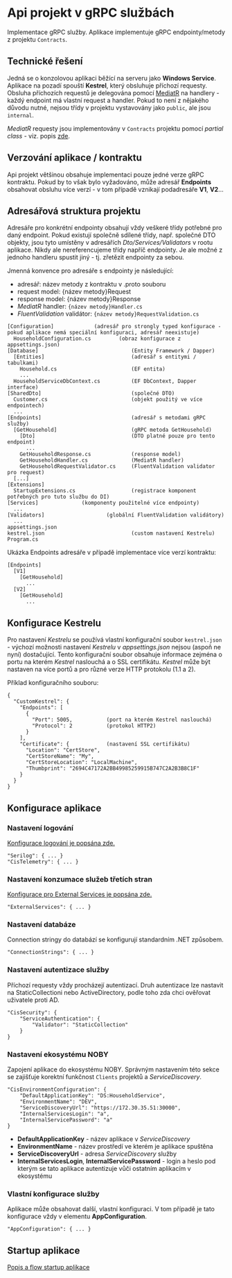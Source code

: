 ﻿# Api projekt v gRPC službách
Implementace gRPC služby. Aplikace implementuje gRPC endpointy/metody z projektu `Contracts`.

## Technické řešení
Jedná se o konzolovou aplikaci běžící na serveru jako **Windows Service**. 
Aplikace na pozadí spouští **Kestrel**, který obsluhuje příchozí requesty.
Obsluha příchozích requestů je delegována pomocí [MediatR](https://github.com/jbogard/MediatR) na handlery - každý endpoint má vlastní request a handler.
Pokud to není z nějakého důvodu nutné, nejsou třídy v projektu vystavovány jako `public`, ale jsou `internal`.

*MediatR* requesty jsou implementovány v `Contracts` projektu pomocí *partial class* - viz. popis [zde](grpc-services-clients.md).

## Verzování aplikace / kontraktu
Api projekt většinou obsahuje implementaci pouze jedné verze gRPC kontraktu. 
Pokud by to však bylo vyžadováno, může adresář **Endpoints** obsahovat obsluhu více verzí - v tom případě vznikají podadresáře **V1**, **V2**...

## Adresářová struktura projektu
Adresáře pro konkrétní endpointy obsahují vždy veškeré třídy potřebné pro daný endpoint.
Pokud existují společně sdílené třídy, např. společné DTO objekty, jsou tyto umístěny v adresářích *Dto/Services/Validators* v rootu aplikace.
Nikdy ale nereferencujeme třídy napříč endpointy. Je ale možné z jednoho handleru spustit jiný - tj. zřetězit endpointy za sebou.

Jmenná konvence pro adresáře s endpointy je následující:
- adresář: název metody z kontraktu v .proto souboru
- request model: {název metody}Request
- response model: {název metody}Response
- *MediatR* handler: `{název metody}Handler.cs`
- *FluentValidation* validátor: `{název metody}RequestValidation.cs`

```
[Configuration]				(adresář pro strongly typed konfigurace - pokud aplikace nemá speciální konfiguraci, adresář neexistuje)
  HouseholdConfiguration.cs     	(obraz konfigurace z appsettings.json)
[Database]                              (Entity Framework / Dapper)
  [Entities]                            (adresář s entitymi / tabulkami)
    Household.cs                        (EF entita)
    ...
  HouseholdServiceDbContext.cs          (EF DbContext, Dapper interface)
[SharedDto]                             (společné DTO)
  Customer.cs                           (objekt použitý ve více endpointech)
  ...
[Endpoints]                             (adresář s metodami gRPC služby)
  [GetHousehold]                        (gRPC metoda GetHousehold)
    [Dto]                               (DTO platné pouze pro tento endpoint)
      ...
    GetHouseholdResponse.cs             (response model)
    GetHouseholdHandler.cs              (MediatR handler)
    GetHouseholdRequestValidator.cs     (FluentValidation validator pro request)
  [...]
[Extensions]
  StartupExtensions.cs	                (registrace komponent potřebných pro tuto službu do DI)
[Services]				(komponenty použitelné více endpointy)
  ...
[Validators]			        (globální FluentValidation validátory)
  ...
appsettings.json
kestrel.json                            (custom nastavení Kestrelu)
Program.cs
```

Ukázka Endpoints adresáře v případě implementace více verzí kontraktu:
```
[Endpoints]
  [V1]
    [GetHousehold]
      ...
  [V2]
    [GetHousehold]
      ...
```

## Konfigurace Kestrelu
Pro nastavení *Kestrelu* se používá vlastní konfigurační soubor `kestrel.json` - výchozí možnosti nastavení *Kestrelu* v *appsettings.json* nejsou (aspoň ne nyní) dostačující.
Tento konfigurační soubor obsahuje informace zejména o portu na kterém *Kestrel* naslouchá a o SSL certifikátu.
*Kestrel* může být nastaven na více portů a pro různé verze HTTP protokolu (1.1 a 2).

Příklad konfiguračního souboru:
```
{
  "CustomKestrel": {
    "Endpoints": [
      {
        "Port": 5005,           (port na kterém Kestrel naslouchá)
        "Protocol": 2           (protokol HTTP2)
      }
    ],
    "Certificate": {            (nastavení SSL certifikátu)
      "Location": "CertStore",
      "CertStoreName": "My",
      "CertStoreLocation": "LocalMachine",
      "Thumbprint": "2694C47172A2BB49985259915B747C2A2B3B8C1F"
    }
  }
}
```

## Konfigurace aplikace

### Nastavení logování
[Konfigurace logování je popsána zde.](logging.md)
```
"Serilog": { ... }
"CisTelemetry": { ... }
```

### Nastavení konzumace služeb třetích stran
[Konfigurace pro External Services je popsána zde.](external-services.md)
```
"ExternalServices": { ... }
```

### Nastavení databáze
Connection stringy do databází se konfigurují standardním .NET způsobem.
```
"ConnectionStrings": { ... }
```

### Nastavení autentizace služby
Příchozí requesty vždy procházejí autentizací. 
Druh autentizace lze nastavit na StaticCollectioni nebo ActiveDirectory, podle toho zda chci ověřovat uživatele proti AD.
```
"CisSecurity": {
    "ServiceAuthentication": {
        "Validator": "StaticCollection"
    }
}
```

### Nastavení ekosystému NOBY
Zapojení aplikace do ekosystému NOBY. 
Správným nastavením této sekce se zajišťuje korektní funkčnost `Clients` projektů a *ServiceDiscovery*.
```
"CisEnvironmentConfiguration": {
    "DefaultApplicationKey": "DS:HouseholdService",
    "EnvironmentName": "DEV",
    "ServiceDiscoveryUrl": "https://172.30.35.51:30000",
    "InternalServicesLogin": "a",
    "InternalServicePassword": "a"
}
```
- **DefaultApplicationKey** - název aplikace v *ServiceDiscovery*
- **EnvironmentName** - název prostředí ve kterém je aplikace spuštěna
- **ServiceDiscoveryUrl** - adresa *ServiceDiscovery* služby
- **InternalServicesLogin**, **InternalServicePassword** - login a heslo pod kterým se tato aplikace autentizuje vůči ostatním aplikacím v ekosystému

### Vlastní konfigurace služby
Aplikace může obsahovat další, vlastní konfiguraci. V tom případě je tato konfigurace vždy v elementu **AppConfiguration**.
```
"AppConfiguration": { ... }
```

## Startup aplikace
[Popis a flow startup aplikace](grpc-service-startup.md)

